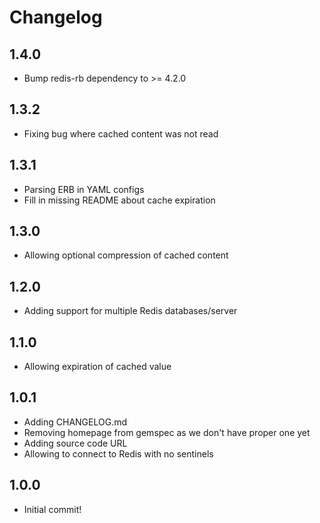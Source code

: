 # Changelog

## 1.4.0
- Bump redis-rb dependency to >= 4.2.0

## 1.3.2
- Fixing bug where cached content was not read

## 1.3.1
- Parsing ERB in YAML configs
- Fill in missing README about cache expiration

## 1.3.0
- Allowing optional compression of cached content

## 1.2.0
- Adding support for multiple Redis databases/server

## 1.1.0
- Allowing expiration of cached value

## 1.0.1
- Adding CHANGELOG.md
- Removing homepage from gemspec as we don't have proper one yet
- Adding source code URL
- Allowing to connect to Redis with no sentinels

## 1.0.0
- Initial commit!
